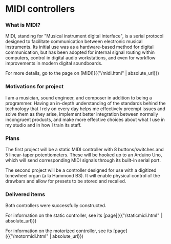 # MIDI controllers
### What is MIDI?
MIDI, standing for "Musical instrument digital interface", is a serial protocol designed to facilitate communication between electronic musical instruments. Its initial use was as a hardware-based method for digital communication, but has been adopted for internal signal routing within computers, control in digital audio workstations, and even for workflow improvements in modern digital soundboards.

For more details, go to the page on [MIDI]({{"/midi.html" | absolute_url}})
### Motivations for project
I am a musician, sound engineer, and composer in addition to being a programmer. Having an in-depth understanding of the standards behind the technology that I rely on every day helps me effectively preempt issues and solve them as they arise, implement better integration between normally incongruent products, and make more effective choices about what I use in my studio and in how I train its staff.
### Plans
The first project will be a static MIDI controller with 8 buttons/switches and 5 linear-taper potentiometers. These will be hooked up to an Arduino Uno, which will send corresponding MIDI signals through its built-in serial port.


The second project will be a controller designed for use with a digitized tonewheel organ (a la Hammond B3). It will enable physical control of the drawbars and allow for presets to be stored and recalled.
### Delivered items
Both controllers were successfully constructed.

For information on the static controller, see its [page]({{"/staticmidi.html" | absolute_url}})

For information on the motorized controller, see its [page]({{"/motormidi.html" | absolute_url}})
